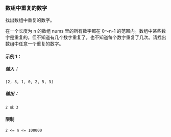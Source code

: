### 数组中重复的数字

找出数组中重复的数字。


在一个长度为 n 的数组 nums 里的所有数字都在 0～n-1 的范围内。数组中某些数字是重复的，但不知道有几个数字重复了，也不知道每个数字重复了几次。请找出数组中任意一个重复的数字。

#### 示例 1：
##### 输入：
```
[2, 3, 1, 0, 2, 5, 3]
```
##### 输出：
```
2 或 3
```

#### 限制
```
2 <= n <= 100000
```